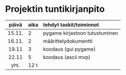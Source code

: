 # Projektin tuntikirjanpito

| päivä  | aika | tehdyt taskit/toiminnot |
| :-----:|:-----| :-----|
| 15.11. | 2    | pygame kirjastoon tutustuminen |
| 16.11. | 2    |  määrittelydokumentti |
| 19.11  | 3    | koodaus (gui pygame) |
| 22.11  | 5    | koodaus (ascii mvp) |
| yht. | 12 t | | 
